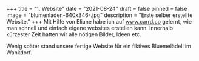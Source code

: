 +++
title = "1. Website"
date = "2021-08-24"
draft = false
pinned = false
image = "blumenladen-640x346-.jpg"
description = "Erste selber erstellte Website."
+++
Mit Hilfe von Eliane habe ich auf www.carrd.co gelernt, wie man schnell und einfach eigene websites erstellen kann. Innerhalb kürzester Zeit hatten wir alle nötigen Bilder, Ideen etc.  

Wenig später stand unsere fertige Website für ein fiktives Bluemelädeli im Wankdorf.